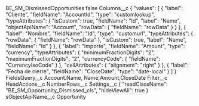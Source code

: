 <?xml version="1.0" encoding="UTF-8"?>
<CustomMetadata xmlns="http://soap.sforce.com/2006/04/metadata" xmlns:xsi="http://www.w3.org/2001/XMLSchema-instance" xmlns:xsd="http://www.w3.org/2001/XMLSchema">
    <label>BE_SM_DismissedOpportunities</label>
    <protected>false</protected>
    <values>
        <field>Columns__c</field>
        <value xsi:type="xsd:string">{
    &quot;values&quot;: [
        {
            &quot;label&quot;: &quot;Cliente&quot;,
            &quot;fieldName&quot;: &quot;AccountId&quot;,
            &quot;type&quot;: &quot;customlookup&quot;,
            &quot;typeAttributes&quot;: {
                &quot;isCustom&quot;: true,
                &quot;fieldName&quot;: &quot;Id&quot;,
                &quot;label&quot;: &quot;Name&quot;,
                &quot;objectApiName&quot;: &quot;Account&quot;,
                &quot;rowData&quot;: {
                    &quot;fieldName&quot;: &quot;rowData&quot;
                }
            }
        },
        {
            &quot;label&quot;: &quot;Nombre&quot;,
            &quot;fieldName&quot;: &quot;Id&quot;,
            &quot;type&quot;: &quot;customurl&quot;,
            &quot;typeAttributes&quot;: {
                &quot;rowData&quot;: {
                    &quot;fieldName&quot;: &quot;rowData&quot;
                },
                &quot;isCustom&quot;: true,
                &quot;label&quot;: &quot;Name&quot;,
                &quot;fieldName&quot;: &quot;Id&quot;
            }
        },
        {
            &quot;label&quot;: &quot;Importe&quot;,
            &quot;fieldName&quot;: &quot;Amount&quot;,
            &quot;type&quot;: &quot;currency&quot;,
            &quot;typeAttributes&quot;: {
                &quot;minimumFractionDigits&quot;: &quot;2&quot;,
                &quot;maximumFractionDigits&quot;: &quot;2&quot;,
                &quot;currencyCode&quot;: {
                    &quot;fieldName&quot;: &quot;CurrencyIsoCode&quot;
                }
            },
            &quot;cellAttributes&quot;: {
                &quot;alignment&quot;: &quot;right&quot;
            }
        },
        {
            &quot;label&quot;: &quot;Fecha de cierre&quot;,
            &quot;fieldName&quot;: &quot;CloseDate&quot;,
            &quot;type&quot;: &quot;date-local&quot;
        }
    ]
}</value>
    </values>
    <values>
        <field>FieldsQuery__c</field>
        <value xsi:type="xsd:string">Account.Name, Name,Amount,CloseDate</value>
    </values>
    <values>
        <field>Filter__c</field>
        <value xsi:nil="true"/>
    </values>
    <values>
        <field>HeadActions__c</field>
        <value xsi:nil="true"/>
    </values>
    <values>
        <field>NumberRows__c</field>
        <value xsi:nil="true"/>
    </values>
    <values>
        <field>Settings__c</field>
        <value xsi:type="xsd:string">{
&quot;readClassName&quot;: &quot;BE_SM_Opportunity_Dismissed_cls&quot;,
&quot;hideViewAll&quot;: true
}</value>
    </values>
    <values>
        <field>sObjectApiName__c</field>
        <value xsi:type="xsd:string">Opportunity</value>
    </values>
</CustomMetadata>
